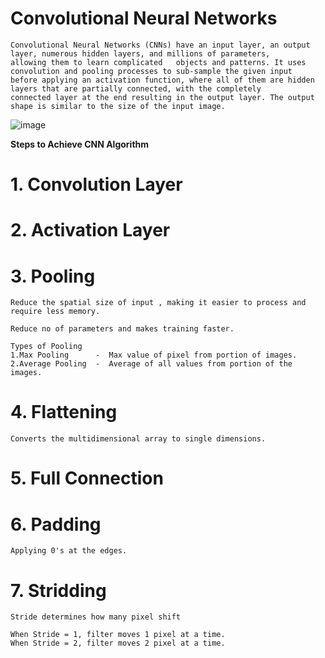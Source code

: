 # Convolutional Neural Networks

    Convolutional Neural Networks (CNNs) have an input layer, an output layer, numerous hidden layers, and millions of parameters, 
    allowing them to learn complicated   objects and patterns. It uses convolution and pooling processes to sub-sample the given input 
    before applying an activation function, where all of them are hidden layers that are partially connected, with the completely 
    connected layer at the end resulting in the output layer. The output shape is similar to the size of the input image.


![image](https://user-images.githubusercontent.com/91243691/185791988-d8d56ac2-91db-42ae-b7f3-8136071f690f.png)


**Steps to Achieve CNN Algorithm**

    
# 1. Convolution Layer

    
    
# 2. Activation Layer
    
    
    
# 3. Pooling 
    
    Reduce the spatial size of input , making it easier to process and require less memory.
    
    Reduce no of parameters and makes training faster.
    
    Types of Pooling 
    1.Max Pooling      -  Max value of pixel from portion of images.
    2.Average Pooling  -  Average of all values from portion of the images.
    
    
# 4. Flattening
    
    Converts the multidimensional array to single dimensions.


# 5. Full Connection
  
    
    



# 6. Padding 

    Applying 0's at the edges.    


# 7. Stridding 

    Stride determines how many pixel shift
    
    When Stride = 1, filter moves 1 pixel at a time.
    When Stride = 2, filter moves 2 pixel at a time.










